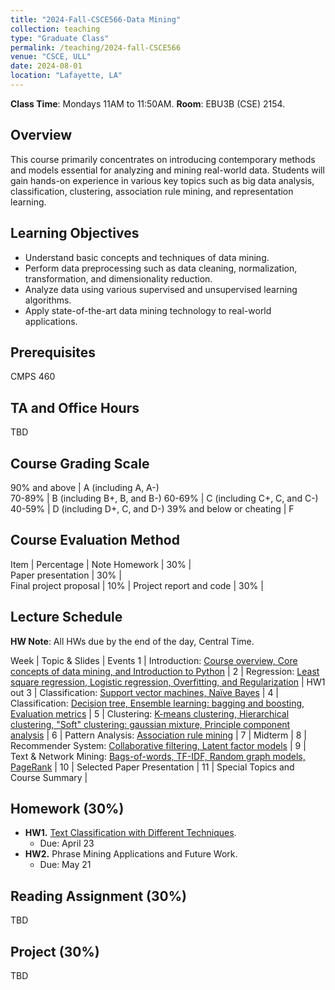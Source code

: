 ```yaml
---
title: "2024-Fall-CSCE566-Data Mining"
collection: teaching
type: "Graduate Class"
permalink: /teaching/2024-fall-CSCE566
venue: "CSCE, ULL"
date: 2024-08-01
location: "Lafayette, LA"
---
```


**Class Time**: Mondays 11AM to 11:50AM.  **Room**: EBU3B (CSE) 2154.

## Overview
This course primarily concentrates on introducing contemporary methods and models essential for analyzing and mining real-world data. Students will gain hands-on experience in various key topics such as big data analysis, classification, clustering, association rule mining, and representation learning. 

## Learning Objectives
- Understand basic concepts and techniques of data mining.
- Perform data preprocessing such as data cleaning, normalization, transformation, and dimensionality reduction.
- Analyze data using various supervised and unsupervised learning algorithms.
- Apply state-of-the-art data mining technology to real-world applications.


## Prerequisites
CMPS 460

## TA and Office Hours
TBD

## Course Grading Scale
90% and above | A (including A, A-)      
70-89% | B (including B+, B, and B-) 
60-69% | C (including C+, C, and C-)
40-59% | D (including D+, C, and D-)
39% and below or cheating | F

## Course Evaluation Method
Item | Percentage | Note
Homework | 30% |   
Paper presentation | 30% |  
Final project proposal | 10% |
Project report and code | 30% |

## Lecture Schedule
**HW Note**: All HWs due by the end of the day, Central Time. 

Week | Topic & Slides                                                  | Events
1    | Introduction: [Course overview, Core concepts of data mining, and Introduction to Python](https://www.dropbox.com) |
2    | Regression: [Least square regression, Logistic regression, Overfitting, and Regularization](https://www.dropbox.com) | HW1 out
3    | Classification: [Support vector machines, Naïve Bayes](https://www.dropbox.com) |
4    | Classification: [Decision tree, Ensemble learning: bagging and boosting, Evaluation metrics](https://www.dropbox.com) |
5    | Clustering: [K-means clustering, Hierarchical clustering, "Soft" clustering: gaussian mixture, Principle component analysis](https://www.dropbox.com) |
6    | Pattern Analysis: [Association rule mining](https://www.dropbox.com) |
7    | Midterm |
8    | Recommender System: [Collaborative filtering, Latent factor models](https://www.dropbox.com) |
9    | Text & Network Mining: [Bags-of-words, TF-IDF, Random graph models, PageRank](https://www.dropbox.com) |
10   | Selected Paper Presentation |
11   | Special Topics and Course Summary |


## Homework (30%)
- **HW1.** [Text Classification with Different Techniques](https://www.dropbox.com/scl/fi/w3dobgyr32uu61gl1j2mk/HW-1.zip?rlkey=eh8stynzp0j2rf3reu1v0dmd4&dl=0).
    - Due: April 23
- **HW2.** Phrase Mining Applications and Future Work. 
    - Due: May 21

## Reading Assignment (30%)
TBD

## Project (30%)
TBD
